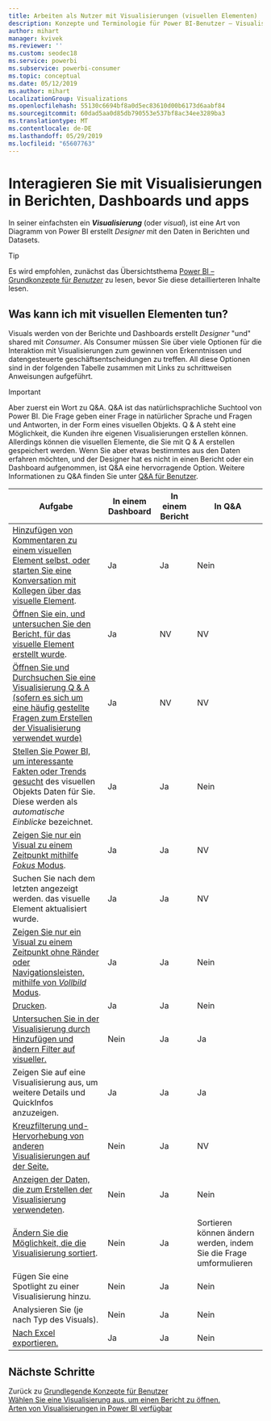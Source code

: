 ```yaml
---
title: Arbeiten als Nutzer mit Visualisierungen (visuellen Elementen)
description: Konzepte und Terminologie für Power BI-Benutzer – Visualisierungen, visuelle Elemente. Was ist eine Power BI-Visualisierung bzw. ein visuelles Element.
author: mihart
manager: kvivek
ms.reviewer: ''
ms.custom: seodec18
ms.service: powerbi
ms.subservice: powerbi-consumer
ms.topic: conceptual
ms.date: 05/12/2019
ms.author: mihart
LocalizationGroup: Visualizations
ms.openlocfilehash: 55130c6694bf8a0d5ec83610d00b6173d6aabf84
ms.sourcegitcommit: 60dad5aa0d85db790553e537bf8ac34ee3289ba3
ms.translationtype: MT
ms.contentlocale: de-DE
ms.lasthandoff: 05/29/2019
ms.locfileid: "65607763"
---
```

# <a name="interact-with-visuals-in-reports-dashboards-and-apps"></a>Interagieren Sie mit Visualisierungen in Berichten, Dashboards und apps

In seiner einfachsten ein ***Visualisierung*** (oder *visual*), ist eine Art von Diagramm von Power BI erstellt *Designer* mit den Daten in Berichten und Datasets. 

> [!TIP]
> Es wird empfohlen, zunächst das Übersichtsthema [Power BI – Grundkonzepte für *Benutzer*](end-user-basic-concepts.md) zu lesen, bevor Sie diese detaillierteren Inhalte lesen.

## <a name="what-can-i-do-with-visuals"></a>Was kann ich mit visuellen Elementen tun?

Visuals werden von der Berichte und Dashboards erstellt *Designer* "und" shared mit *Consumer*. Als Consumer müssen Sie über viele Optionen für die Interaktion mit Visualisierungen zum gewinnen von Erkenntnissen und datengesteuerte geschäftsentscheidungen zu treffen. All diese Optionen sind in der folgenden Tabelle zusammen mit Links zu schrittweisen Anweisungen aufgeführt.

> [!IMPORTANT]
> Aber zuerst ein Wort zu Q&A. Q&A ist das natürlichsprachliche Suchtool von Power BI. Die Frage geben einer Frage in natürlicher Sprache und Fragen und Antworten, in der Form eines visuellen Objekts. Q & A steht eine Möglichkeit, die Kunden ihre eigenen Visualisierungen erstellen können. Allerdings können die visuellen Elemente, die Sie mit Q & A erstellen gespeichert werden. Wenn Sie aber etwas bestimmtes aus den Daten erfahren möchten, und der Designer hat es nicht in einen Bericht oder ein Dashboard aufgenommen, ist Q&A eine hervorragende Option. Weitere Informationen zu Q&A finden Sie unter [Q&A für Benutzer](end-user-q-and-a.md).



|Aufgabe  |In einem Dashboard  |In einem Bericht  | In Q&A
|---------|---------|---------|--------|
|[Hinzufügen von Kommentaren zu einem visuellen Element selbst, oder starten Sie eine Konversation mit Kollegen über das visuelle Element](end-user-comment.md).     |  Ja       |   Ja      |  Nein  |
|[Öffnen Sie ein, und untersuchen Sie den Bericht, für das visuelle Element erstellt wurde](end-user-tiles.md).     |    Ja     |   NV      |  NV |
|[Öffnen Sie und Durchsuchen Sie eine Visualisierung Q & A (sofern es sich um eine häufig gestellte Fragen zum Erstellen der Visualisierung verwendet wurde)](end-user-q-and-a.md)     |   Ja      |   NV      |  NV  |
|[Stellen Sie Power BI, um interessante Fakten oder Trends gesucht](end-user-insights.md) des visuellen Objekts Daten für Sie.  Diese werden als *automatische Einblicke* bezeichnet.     |    Ja     |   Ja      | Nein   |
|[Zeigen Sie nur ein Visual zu einem Zeitpunkt mithilfe *Fokus* Modus](end-user-focus.md).     | Ja        |   Ja      | NV  |
|Suchen Sie nach dem letzten angezeigt werden. das visuelle Element aktualisiert wurde.     |  Ja       |    Ja     | NV  |
|[Zeigen Sie nur ein Visual zu einem Zeitpunkt ohne Ränder oder Navigationsleisten, mithilfe von *Vollbild* Modus](end-user-focus.md).     |   Ja      |  Ja       | Nein  |
|[Drucken](end-user-print.md).     |  Ja       |   Ja      | Nein  |
|[Untersuchen Sie in der Visualisierung durch Hinzufügen und ändern Filter auf visueller.](end-user-report-filter.md)     |    Nein     |   Ja      | Ja  |
|Zeigen Sie auf eine Visualisierung aus, um weitere Details und QuickInfos anzuzeigen.     |    Ja     |   Ja      | Ja  |
|[Kreuzfilterung und-Hervorhebung von anderen Visualisierungen auf der Seite.](end-user-interactions.md)    |   Nein      |   Ja      | NV  |
|[Anzeigen der Daten, die zum Erstellen der Visualisierung verwendeten](end-user-show-data.md).     |  Nein       |   Ja      | Nein  |
| [Ändern Sie die Möglichkeit, die die Visualisierung sortiert](end-user-search-sort.md). | Nein  | Ja  | Sortieren können ändern werden, indem Sie die Frage umformulieren  |
| Fügen Sie eine Spotlight zu einer Visualisierung hinzu. | Nein  | Ja  |  Nein |
| Analysieren Sie (je nach Typ des Visuals). | Nein  | Ja  | Nein  |
| [Nach Excel exportieren.](end-user-export.md) | Ja | Ja | Nein|

## <a name="next-steps"></a>Nächste Schritte
Zurück zu [Grundlegende Konzepte für Benutzer](end-user-basic-concepts.md)    
[Wählen Sie eine Visualisierung aus, um einen Bericht zu öffnen.](end-user-report-open.md)    
[Arten von Visualisierungen in Power BI verfügbar](end-user-visual-type.md)